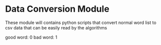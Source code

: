 # Data Conversion Module
These module will contains python scripts that convert normal word list 
to csv data that can be easily read by the algorithms

good word: 0
bad word: 1

